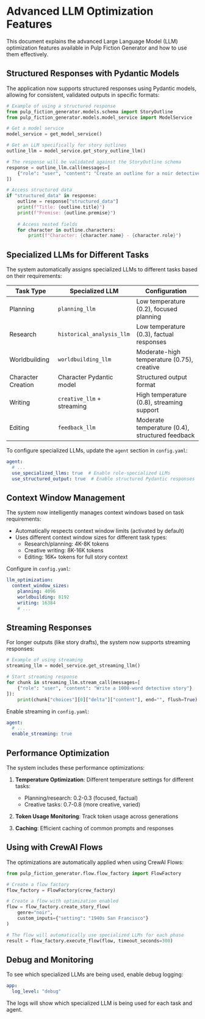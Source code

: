 # Advanced LLM Optimization Features

This document explains the advanced Large Language Model (LLM) optimization features available in Pulp Fiction Generator and how to use them effectively.

## Structured Responses with Pydantic Models

The application now supports structured responses using Pydantic models, allowing for consistent, validated outputs in specific formats:

```python
# Example of using a structured response
from pulp_fiction_generator.models.schema import StoryOutline
from pulp_fiction_generator.models.model_service import ModelService

# Get a model service
model_service = get_model_service()

# Get an LLM specifically for story outlines
outline_llm = model_service.get_story_outline_llm()

# The response will be validated against the StoryOutline schema
response = outline_llm.call(messages=[
    {"role": "user", "content": "Create an outline for a noir detective story"}
])

# Access structured data
if "structured_data" in response:
    outline = response["structured_data"]
    print(f"Title: {outline.title}")
    print(f"Premise: {outline.premise}")
    
    # Access nested fields
    for character in outline.characters:
        print(f"Character: {character.name} - {character.role}")
```

## Specialized LLMs for Different Tasks

The system automatically assigns specialized LLMs to different tasks based on their requirements:

| Task Type | Specialized LLM | Configuration |
|-----------|-----------------|--------------|
| Planning | `planning_llm` | Low temperature (0.2), focused planning |
| Research | `historical_analysis_llm` | Low temperature (0.3), factual responses |
| Worldbuilding | `worldbuilding_llm` | Moderate-high temperature (0.75), creative |
| Character Creation | Character Pydantic model | Structured output format |
| Writing | `creative_llm` + streaming | High temperature (0.8), streaming support |
| Editing | `feedback_llm` | Moderate temperature (0.4), structured feedback |

To configure specialized LLMs, update the `agent` section in `config.yaml`:

```yaml
agent:
  # ...
  use_specialized_llms: true  # Enable role-specialized LLMs
  use_structured_output: true  # Enable structured Pydantic responses
```

## Context Window Management

The system now intelligently manages context windows based on task requirements:

- Automatically respects context window limits (activated by default)
- Uses different context window sizes for different task types:
  - Research/planning: 4K-8K tokens
  - Creative writing: 8K-16K tokens
  - Editing: 16K+ tokens for full story context

Configure in `config.yaml`:

```yaml
llm_optimization:
  context_window_sizes:
    planning: 4096
    worldbuilding: 8192
    writing: 16384
    # ...
```

## Streaming Responses

For longer outputs (like story drafts), the system now supports streaming responses:

```python
# Example of using streaming
streaming_llm = model_service.get_streaming_llm()

# Start streaming response
for chunk in streaming_llm.stream_call(messages=[
    {"role": "user", "content": "Write a 1000-word detective story"}
]):
    print(chunk["choices"][0]["delta"]["content"], end="", flush=True)
```

Enable streaming in `config.yaml`:

```yaml
agent:
  # ...
  enable_streaming: true
```

## Performance Optimization

The system includes these performance optimizations:

1. **Temperature Optimization**: Different temperature settings for different tasks:
   - Planning/research: 0.2-0.3 (focused, factual)
   - Creative tasks: 0.7-0.8 (more creative, varied)

2. **Token Usage Monitoring**: Track token usage across generations

3. **Caching**: Efficient caching of common prompts and responses

## Using with CrewAI Flows

The optimizations are automatically applied when using CrewAI Flows:

```python
from pulp_fiction_generator.flow.flow_factory import FlowFactory

# Create a flow factory
flow_factory = FlowFactory(crew_factory)

# Create a flow with optimization enabled
flow = flow_factory.create_story_flow(
    genre="noir",
    custom_inputs={"setting": "1940s San Francisco"}
)

# The flow will automatically use specialized LLMs for each phase
result = flow_factory.execute_flow(flow, timeout_seconds=300)
```

## Debug and Monitoring

To see which specialized LLMs are being used, enable debug logging:

```yaml
app:
  log_level: "debug"
```

The logs will show which specialized LLM is being used for each task and agent. 